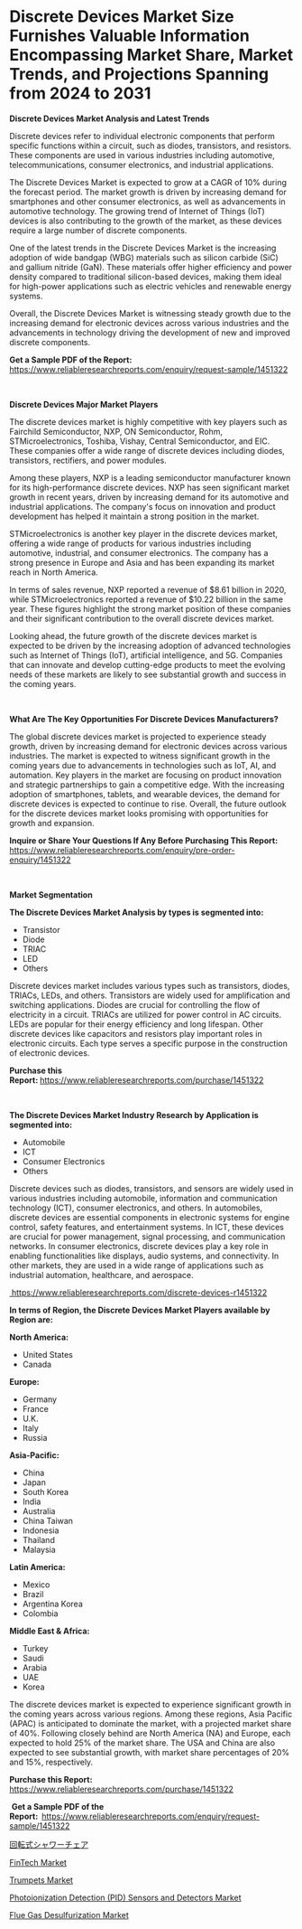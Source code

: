 <p><h1>Discrete Devices Market Size Furnishes Valuable Information Encompassing Market Share, Market Trends, and Projections Spanning from 2024 to 2031</h1></p><p><strong>Discrete Devices Market Analysis and Latest Trends</strong></p>
<p><p>Discrete devices refer to individual electronic components that perform specific functions within a circuit, such as diodes, transistors, and resistors. These components are used in various industries including automotive, telecommunications, consumer electronics, and industrial applications.</p><p>The Discrete Devices Market is expected to grow at a CAGR of 10% during the forecast period. The market growth is driven by increasing demand for smartphones and other consumer electronics, as well as advancements in automotive technology. The growing trend of Internet of Things (IoT) devices is also contributing to the growth of the market, as these devices require a large number of discrete components.</p><p>One of the latest trends in the Discrete Devices Market is the increasing adoption of wide bandgap (WBG) materials such as silicon carbide (SiC) and gallium nitride (GaN). These materials offer higher efficiency and power density compared to traditional silicon-based devices, making them ideal for high-power applications such as electric vehicles and renewable energy systems.</p><p>Overall, the Discrete Devices Market is witnessing steady growth due to the increasing demand for electronic devices across various industries and the advancements in technology driving the development of new and improved discrete components.</p></p>
<p><strong>Get a Sample PDF of the Report:&nbsp;</strong> <a href="https://www.reliableresearchreports.com/enquiry/request-sample/1451322">https://www.reliableresearchreports.com/enquiry/request-sample/1451322</a></p>
<p>&nbsp;</p>
<p><strong>Discrete Devices Major Market Players</strong></p>
<p><p>The discrete devices market is highly competitive with key players such as Fairchild Semiconductor, NXP, ON Semiconductor, Rohm, STMicroelectronics, Toshiba, Vishay, Central Semiconductor, and EIC. These companies offer a wide range of discrete devices including diodes, transistors, rectifiers, and power modules.</p><p>Among these players, NXP is a leading semiconductor manufacturer known for its high-performance discrete devices. NXP has seen significant market growth in recent years, driven by increasing demand for its automotive and industrial applications. The company's focus on innovation and product development has helped it maintain a strong position in the market.</p><p>STMicroelectronics is another key player in the discrete devices market, offering a wide range of products for various industries including automotive, industrial, and consumer electronics. The company has a strong presence in Europe and Asia and has been expanding its market reach in North America.</p><p>In terms of sales revenue, NXP reported a revenue of $8.61 billion in 2020, while STMicroelectronics reported a revenue of $10.22 billion in the same year. These figures highlight the strong market position of these companies and their significant contribution to the overall discrete devices market.</p><p>Looking ahead, the future growth of the discrete devices market is expected to be driven by the increasing adoption of advanced technologies such as Internet of Things (IoT), artificial intelligence, and 5G. Companies that can innovate and develop cutting-edge products to meet the evolving needs of these markets are likely to see substantial growth and success in the coming years.</p></p>
<p>&nbsp;</p>
<p><strong>What Are The Key Opportunities For Discrete Devices Manufacturers?</strong></p>
<p><p>The global discrete devices market is projected to experience steady growth, driven by increasing demand for electronic devices across various industries. The market is expected to witness significant growth in the coming years due to advancements in technologies such as IoT, AI, and automation. Key players in the market are focusing on product innovation and strategic partnerships to gain a competitive edge. With the increasing adoption of smartphones, tablets, and wearable devices, the demand for discrete devices is expected to continue to rise. Overall, the future outlook for the discrete devices market looks promising with opportunities for growth and expansion.</p></p>
<p><strong>Inquire or Share Your Questions If Any Before Purchasing This Report:</strong> <a href="https://www.reliableresearchreports.com/enquiry/pre-order-enquiry/1451322">https://www.reliableresearchreports.com/enquiry/pre-order-enquiry/1451322</a></p>
<p>&nbsp;</p>
<p><strong>Market Segmentation</strong></p>
<p><strong>The Discrete Devices Market Analysis by types is segmented into:</strong></p>
<p><ul><li>Transistor</li><li>Diode</li><li>TRIAC</li><li>LED</li><li>Others</li></ul></p>
<p><p>Discrete devices market includes various types such as transistors, diodes, TRIACs, LEDs, and others. Transistors are widely used for amplification and switching applications. Diodes are crucial for controlling the flow of electricity in a circuit. TRIACs are utilized for power control in AC circuits. LEDs are popular for their energy efficiency and long lifespan. Other discrete devices like capacitors and resistors play important roles in electronic circuits. Each type serves a specific purpose in the construction of electronic devices.</p></p>
<p><strong>Purchase this Report:&nbsp;</strong><a href="https://www.reliableresearchreports.com/purchase/1451322">https://www.reliableresearchreports.com/purchase/1451322</a></p>
<p>&nbsp;</p>
<p><strong>The Discrete Devices Market Industry Research by Application is segmented into:</strong></p>
<p><ul><li>Automobile</li><li>ICT</li><li>Consumer Electronics</li><li>Others</li></ul></p>
<p><p>Discrete devices such as diodes, transistors, and sensors are widely used in various industries including automobile, information and communication technology (ICT), consumer electronics, and others. In automobiles, discrete devices are essential components in electronic systems for engine control, safety features, and entertainment systems. In ICT, these devices are crucial for power management, signal processing, and communication networks. In consumer electronics, discrete devices play a key role in enabling functionalities like displays, audio systems, and connectivity. In other markets, they are used in a wide range of applications such as industrial automation, healthcare, and aerospace.</p></p>
<p><a href="https://www.reliableresearchreports.com/discrete-devices-r1451322">&nbsp;https://www.reliableresearchreports.com/discrete-devices-r1451322</a></p>
<p><strong>In terms of Region, the Discrete Devices Market Players available by Region are:</strong></p>
<p>
    <p> <strong> North America: </strong>
        <ul>
            <li>United States</li>
            <li>Canada</li>
        </ul>
        </p> 
    <p> <strong> Europe: </strong>
        <ul>
            <li>Germany</li>
            <li>France</li>
            <li>U.K.</li>
            <li>Italy</li>
            <li>Russia</li>
        </ul>
        </p> 
    <p> <strong> Asia-Pacific: </strong>
        <ul>
            <li>China</li>
            <li>Japan</li>
            <li>South Korea</li>
            <li>India</li>
            <li>Australia</li>
            <li>China Taiwan</li>
            <li>Indonesia</li>
            <li>Thailand</li>
            <li>Malaysia</li>
        </ul>
        </p> 
    <p> <strong> Latin America: </strong>
        <ul>
            <li>Mexico</li>
            <li>Brazil</li>
            <li>Argentina Korea</li>
            <li>Colombia</li>
        </ul>
        </p> 
    <p> <strong> Middle East & Africa: </strong>
        <ul>
            <li>Turkey</li>
            <li>Saudi</li>
            <li>Arabia</li>
            <li>UAE</li>
            <li>Korea</li>
        </ul>
    </p>
    </p>
<p><p>The discrete devices market is expected to experience significant growth in the coming years across various regions. Among these regions, Asia Pacific (APAC) is anticipated to dominate the market, with a projected market share of 40%. Following closely behind are North America (NA) and Europe, each expected to hold 25% of the market share. The USA and China are also expected to see substantial growth, with market share percentages of 20% and 15%, respectively.</p></p>
<p><strong>Purchase this Report: </strong><a href="https://www.reliableresearchreports.com/purchase/1451322">https://www.reliableresearchreports.com/purchase/1451322</a></p>
<p>&nbsp;<strong>Get a Sample PDF of the Report:&nbsp;&nbsp;</strong><a href="https://www.reliableresearchreports.com/enquiry/request-sample/1451322">https://www.reliableresearchreports.com/enquiry/request-sample/1451322</a></p>
<p><strong></strong></p>
<p><p><a href="https://github.com/CarlieShields/Market-Research-Report-List-1/blob/main/456880811212.md">回転式シャワーチェア</a></p><p><a href="https://github.com/dimitrishawkinswaynenp91rgz/Market-Research-Report-List-2/blob/main/fintech-market.md">FinTech Market</a></p><p><a href="https://issuu.com/reportprime-2/docs/trumpets-market-size-2030.pptx">Trumpets Market</a></p><p><a href="https://www.linkedin.com/pulse/photoionization-detection-pid-sensors-detectors-market-challenges-501jc">Photoionization Detection (PID) Sensors and Detectors Market</a></p><p><a href="https://github.com/gladysalidde/Market-Research-Report-List-1/blob/main/flue-gas-desulfurization-market.md">Flue Gas Desulfurization Market</a></p></p>